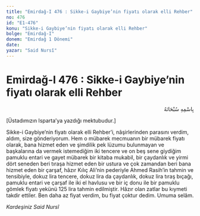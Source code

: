 ```yaml
---
title: "Emirdağ-I 476 : Sikke-i Gaybiye’nin fiyatı olarak elli Rehber"
no: 476
id: "E1-476"
konu: "Sikke-i Gaybiye’nin fiyatı olarak elli Rehber"
bolge: "Emirdağ-I"
donem: "Emirdağ 1 Dönemi"
date: 
yazar: "Said Nursî"
---
```


# Emirdağ-I 476 : Sikke-i Gaybiye’nin fiyatı olarak elli Rehber

<p class="arabic" dir="rtl" title="Meal: “Her türlü noksan sıfatlardan yüce olan Allah’ın adıyla.”">بِاسْمِهِ سُبْحَانَهُ</p>

<p class="takdim">[Üstadımızın Isparta’ya yazdığı mektubudur.]</p>

Sikke-i Gaybiye’nin fiyatı olarak elli Rehber’i, nâşirlerinden parasını verdim, aldım, size gönderiyorum. Hem o mübarek mecmuanın bir mübarek fiyatı olarak, bana hizmet eden ve şimdilik pek lüzumu bulunmayan ve başkalarına da vermek istemediğim iki tencere ve on beş sene giydiğim pamuklu entari ve gayet mübarek bir kitaba mukabil, bir çaydanlık ve yirmi dört seneden beri tıraşa hizmet eden bir ustura ve çok zamandan beri bana hizmet eden bir çarşaf, hâzır Kılıç Ali’nin pederiyle Ahmed Rasih’in tahmin ve tensibiyle, dokuz lira tencere, dokuz lira da çaydanlık, dokuz lira tıraş bıçağı, pamuklu entari ve çarşaf ile iki el havlusu ve bir iç donu ile bir pamuklu gömlek fiyatı yekünü 125 lira tahmin edilmiştir. Hâzır olan zatlar bu kıymeti takdir ettiler. Ben daha az fiyat verdim, bu fiyat çoktur dedim. Umuma selâm.

*Kardeşiniz*
*Said Nursî*

